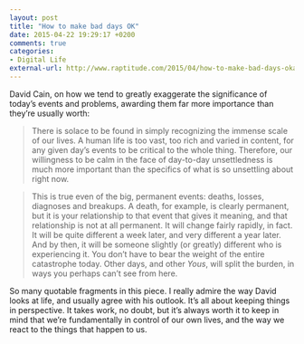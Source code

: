```yaml
---
layout: post
title: "How to make bad days OK"
date: 2015-04-22 19:29:17 +0200
comments: true
categories: 
- Digital Life
external-url: http://www.raptitude.com/2015/04/how-to-make-bad-days-okay/
---
```


David Cain, on how we tend to greatly exaggerate the significance of today’s events and problems, awarding them far more importance than they’re usually worth:

> There is solace to be found in simply recognizing the immense scale of our lives. A human life is too vast, too rich and varied in content, for any given day’s events to be critical to the whole thing. Therefore, our willingness to be calm in the face of day-to-day unsettledness is much more important than the specifics of what is so unsettling about right now.

> This is true even of the big, permanent events: deaths, losses, diagnoses and breakups. A death, for example, is clearly permanent, but it is your relationship to that event that gives it meaning, and that relationship is not at all permanent. It will change fairly rapidly, in fact. It will be quite different a week later, and very different a year later. And by then, it will be someone slightly (or greatly) different who is experiencing it. You don’t have to bear the weight of the entire catastrophe today. Other days, and other _Yous_, will split the burden, in ways you perhaps can’t see from here.

So many quotable fragments in this piece. I really admire the way David looks at life, and usually agree with his outlook. It’s all about keeping things in perspective. It takes work, no doubt, but it’s always worth it to keep in mind that we’re fundamentally in control of our own lives, and the way we react to the things that happen to us.